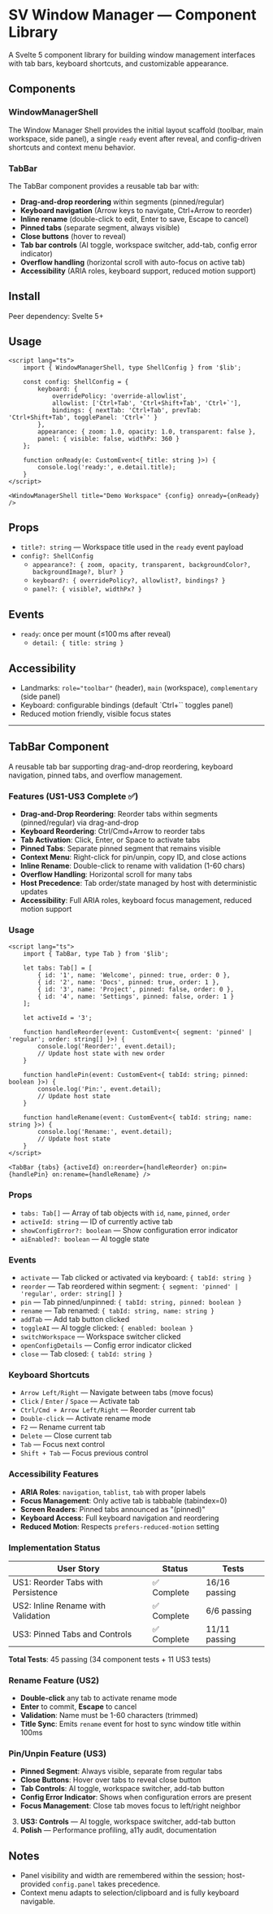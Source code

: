 # SV Window Manager — Component Library

A Svelte 5 component library for building window management interfaces with tab bars, keyboard shortcuts, and customizable appearance.

## Components

### WindowManagerShell

The Window Manager Shell provides the initial layout scaffold (toolbar, main workspace, side panel), a single `ready` event after reveal, and config-driven shortcuts and context menu behavior.

### TabBar

The TabBar component provides a reusable tab bar with:

- **Drag-and-drop reordering** within segments (pinned/regular)
- **Keyboard navigation** (Arrow keys to navigate, Ctrl+Arrow to reorder)
- **Inline rename** (double-click to edit, Enter to save, Escape to cancel)
- **Pinned tabs** (separate segment, always visible)
- **Close buttons** (hover to reveal)
- **Tab bar controls** (AI toggle, workspace switcher, add-tab, config error indicator)
- **Overflow handling** (horizontal scroll with auto-focus on active tab)
- **Accessibility** (ARIA roles, keyboard support, reduced motion support)

## Install

Peer dependency: Svelte 5+

## Usage

```svelte
<script lang="ts">
	import { WindowManagerShell, type ShellConfig } from '$lib';

	const config: ShellConfig = {
		keyboard: {
			overridePolicy: 'override-allowlist',
			allowlist: ['Ctrl+Tab', 'Ctrl+Shift+Tab', 'Ctrl+`'],
			bindings: { nextTab: 'Ctrl+Tab', prevTab: 'Ctrl+Shift+Tab', togglePanel: 'Ctrl+`' }
		},
		appearance: { zoom: 1.0, opacity: 1.0, transparent: false },
		panel: { visible: false, widthPx: 360 }
	};

	function onReady(e: CustomEvent<{ title: string }>) {
		console.log('ready:', e.detail.title);
	}
</script>

<WindowManagerShell title="Demo Workspace" {config} onready={onReady} />
```

## Props

- `title?: string` — Workspace title used in the `ready` event payload
- `config?: ShellConfig`
  - `appearance?: { zoom, opacity, transparent, backgroundColor?, backgroundImage?, blur? }`
  - `keyboard?: { overridePolicy?, allowlist?, bindings? }`
  - `panel?: { visible?, widthPx? }`

## Events

- `ready`: once per mount (≤100 ms after reveal)
  - `detail: { title: string }`

## Accessibility

- Landmarks: `role="toolbar"` (header), `main` (workspace), `complementary` (side panel)
- Keyboard: configurable bindings (default `Ctrl+`` toggles panel)
- Reduced motion friendly, visible focus states

---

## TabBar Component

A reusable tab bar supporting drag-and-drop reordering, keyboard navigation, pinned tabs, and overflow management.

### Features (US1-US3 Complete ✅)

- **Drag-and-Drop Reordering**: Reorder tabs within segments (pinned/regular) via drag-and-drop
- **Keyboard Reordering**: Ctrl/Cmd+Arrow to reorder tabs
- **Tab Activation**: Click, Enter, or Space to activate tabs
- **Pinned Tabs**: Separate pinned segment that remains visible
- **Context Menu**: Right-click for pin/unpin, copy ID, and close actions
- **Inline Rename**: Double-click to rename with validation (1-60 chars)
- **Overflow Handling**: Horizontal scroll for many tabs
- **Host Precedence**: Tab order/state managed by host with deterministic updates
- **Accessibility**: Full ARIA roles, keyboard focus management, reduced motion support

### Usage

```svelte
<script lang="ts">
	import { TabBar, type Tab } from '$lib';

	let tabs: Tab[] = [
		{ id: '1', name: 'Welcome', pinned: true, order: 0 },
		{ id: '2', name: 'Docs', pinned: true, order: 1 },
		{ id: '3', name: 'Project', pinned: false, order: 0 },
		{ id: '4', name: 'Settings', pinned: false, order: 1 }
	];

	let activeId = '3';

	function handleReorder(event: CustomEvent<{ segment: 'pinned' | 'regular'; order: string[] }>) {
		console.log('Reorder:', event.detail);
		// Update host state with new order
	}

	function handlePin(event: CustomEvent<{ tabId: string; pinned: boolean }>) {
		console.log('Pin:', event.detail);
		// Update host state
	}

	function handleRename(event: CustomEvent<{ tabId: string; name: string }>) {
		console.log('Rename:', event.detail);
		// Update host state
	}
</script>

<TabBar {tabs} {activeId} on:reorder={handleReorder} on:pin={handlePin} on:rename={handleRename} />
```

### Props

- `tabs: Tab[]` — Array of tab objects with `id`, `name`, `pinned`, `order`
- `activeId: string` — ID of currently active tab
- `showConfigError?: boolean` — Show configuration error indicator
- `aiEnabled?: boolean` — AI toggle state

### Events

- `activate` — Tab clicked or activated via keyboard: `{ tabId: string }`
- `reorder` — Tab reordered within segment: `{ segment: 'pinned' | 'regular', order: string[] }`
- `pin` — Tab pinned/unpinned: `{ tabId: string, pinned: boolean }`
- `rename` — Tab renamed: `{ tabId: string, name: string }`
- `addTab` — Add tab button clicked
- `toggleAI` — AI toggle clicked: `{ enabled: boolean }`
- `switchWorkspace` — Workspace switcher clicked
- `openConfigDetails` — Config error indicator clicked
- `close` — Tab closed: `{ tabId: string }`

### Keyboard Shortcuts

- `Arrow Left/Right` — Navigate between tabs (move focus)
- `Click` / `Enter` / `Space` — Activate tab
- `Ctrl/Cmd + Arrow Left/Right` — Reorder current tab
- `Double-click` — Activate rename mode
- `F2` — Rename current tab
- `Delete` — Close current tab
- `Tab` — Focus next control
- `Shift + Tab` — Focus previous control

### Accessibility Features

- **ARIA Roles**: `navigation`, `tablist`, `tab` with proper labels
- **Focus Management**: Only active tab is tabbable (tabindex=0)
- **Screen Readers**: Pinned tabs announced as "(pinned)"
- **Keyboard Access**: Full keyboard navigation and reordering
- **Reduced Motion**: Respects `prefers-reduced-motion` setting

### Implementation Status

| User Story                         | Status      | Tests         |
| ---------------------------------- | ----------- | ------------- |
| US1: Reorder Tabs with Persistence | ✅ Complete | 16/16 passing |
| US2: Inline Rename with Validation | ✅ Complete | 6/6 passing   |
| US3: Pinned Tabs and Controls      | ✅ Complete | 11/11 passing |

**Total Tests**: 45 passing (34 component tests + 11 US3 tests)

### Rename Feature (US2)

- **Double-click** any tab to activate rename mode
- **Enter** to commit, **Escape** to cancel
- **Validation**: Name must be 1-60 characters (trimmed)
- **Title Sync**: Emits `rename` event for host to sync window title within 100ms

### Pin/Unpin Feature (US3)

- **Pinned Segment**: Always visible, separate from regular tabs
- **Close Buttons**: Hover over tabs to reveal close button
- **Tab Controls**: AI toggle, workspace switcher, add-tab button
- **Config Error Indicator**: Shows when configuration errors are present
- **Focus Management**: Close tab moves focus to left/right neighbor

3. **US3: Controls** — AI toggle, workspace switcher, add-tab button
4. **Polish** — Performance profiling, a11y audit, documentation

## Notes

- Panel visibility and width are remembered within the session; host-provided `config.panel` takes precedence.
- Context menu adapts to selection/clipboard and is fully keyboard navigable.
